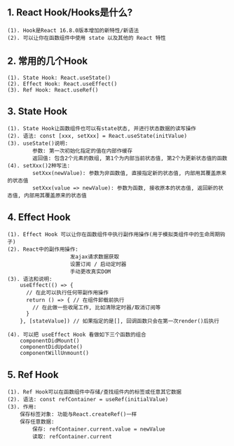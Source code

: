 ## 1. React Hook/Hooks是什么?
    (1). Hook是React 16.8.0版本增加的新特性/新语法
    (2). 可以让你在函数组件中使用 state 以及其他的 React 特性

## 2. 常用的几个Hook
    (1). State Hook: React.useState()
    (2). Effect Hook: React.useEffect()
    (3). Ref Hook: React.useRef()

## 3. State Hook
    (1). State Hook让函数组件也可以有state状态, 并进行状态数据的读写操作
    (2). 语法: const [xxx, setXxx] = React.useState(initValue)  
    (3). useState()说明:
            参数: 第一次初始化指定的值在内部作缓存
            返回值: 包含2个元素的数组, 第1个为内部当前状态值, 第2个为更新状态值的函数
    (4). setXxx()2种写法:
            setXxx(newValue): 参数为非函数值, 直接指定新的状态值, 内部用其覆盖原来的状态值
            setXxx(value => newValue): 参数为函数, 接收原本的状态值, 返回新的状态值, 内部用其覆盖原来的状态值

## 4. Effect Hook
    (1). Effect Hook 可以让你在函数组件中执行副作用操作(用于模拟类组件中的生命周期钩子)
    (2). React中的副作用操作:
						发ajax请求数据获取
						设置订阅 / 启动定时器
						手动更改真实DOM
    (3). 语法和说明: 
        useEffect(() => { 
          // 在此可以执行任何带副作用操作
          return () => { // 在组件卸载前执行
            // 在此做一些收尾工作, 比如清除定时器/取消订阅等
          }
        }, [stateValue]) // 如果指定的是[], 回调函数只会在第一次render()后执行
        
    (4). 可以把 useEffect Hook 看做如下三个函数的组合
        componentDidMount()
        componentDidUpdate()
        componentWillUnmount() 

## 5. Ref Hook
    (1). Ref Hook可以在函数组件中存储/查找组件内的标签或任意其它数据
    (2). 语法: const refContainer = useRef(initialValue)
    (3). 作用:
        保存标签对象: 功能与React.createRef()一样
        保存任意数据: 
            保存: refContainer.current.value = newValue
            读取: refContainer.current
